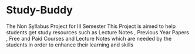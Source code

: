 # Study-Buddy
The Non Syllabus Project for III Semester
This Project is aimed to help students get study resources such as Lecture Notes , Previous Year Papers , Free and Paid Courses and Lecture Notes which are needed by the students in order to enhance their learning and skills
